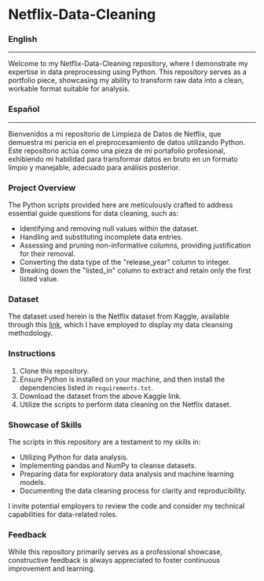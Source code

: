 # Netflix-Data-Cleaning
### English 
------


Welcome to my Netflix-Data-Cleaning repository, where I demonstrate my expertise in data preprocessing using Python. This repository serves as a portfolio piece, showcasing my ability to transform raw data into a clean, workable format suitable for analysis.

### Español
---

Bienvenidos a mi repositorio de Limpieza de Datos de Netflix, que demuestra mi pericia en el preprocesamiento de datos utilizando Python. Este repositorio actúa como una pieza de mi portafolio profesional, exhibiendo mi habilidad para transformar datos en bruto en un formato limpio y manejable, adecuado para análisis posterior.



### Project Overview
The Python scripts provided here are meticulously crafted to address essential guide questions for data cleaning, such as:

- Identifying and removing null values within the dataset.
- Handling and substituting incomplete data entries.
- Assessing and pruning non-informative columns, providing justification for their removal.
- Converting the data type of the "release_year" column to integer.
- Breaking down the "listed_in" column to extract and retain only the first listed value.

### Dataset
The dataset used herein is the Netflix dataset from Kaggle, available through this [link](https://www.kaggle.com/datasets/ariyoomotade/netflix-data-cleaning-analysis-and-visualization), which I have employed to display my data cleansing methodology.

### Instructions
1. Clone this repository.
2. Ensure Python is installed on your machine, and then install the dependencies listed in `requirements.txt`.
3. Download the dataset from the above Kaggle link.
4. Utilize the scripts to perform data cleaning on the Netflix dataset.

### Showcase of Skills
The scripts in this repository are a testament to my skills in:
- Utilizing Python for data analysis.
- Implementing pandas and NumPy to cleanse datasets.
- Preparing data for exploratory data analysis and machine learning models.
- Documenting the data cleaning process for clarity and reproducibility.

I invite potential employers to review the code and consider my technical capabilities for data-related roles.

### Feedback
While this repository primarily serves as a professional showcase, constructive feedback is always appreciated to foster continuous improvement and learning.
